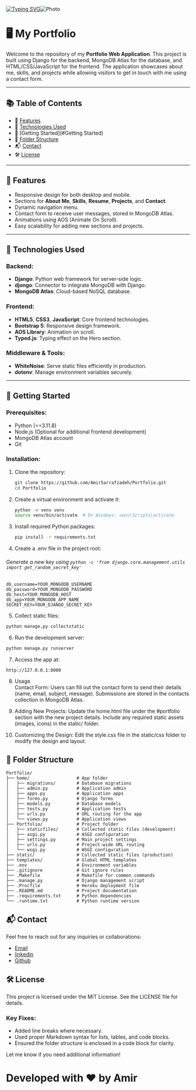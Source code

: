 [![Typing SVG](https://readme-typing-svg.demolab.com?font=Platypi&weight=900&size=24&pause=1000&color=D2691E&background=2FB94200&center=true&vCenter=true&random=false&width=838&height=80&lines=Welcome+to+My+Portfolio+Repository!+%F0%9F%91%8B)](https://git.io/typing-svg)<img src="https://avatars.mds.yandex.net/i?id=0f99f6aad0e457967e4ba476316863a6_l-5145180-images-thumbs&ref=rim&n=13&w=1920&h=1080" alt="Photo">

# 🖥️ My Portfolio 

Welcome to the repository of my **Portfolio Web Application**. This project is built using Django for the backend, 
MongoDB Atlas for the database, and HTML/CSS/JavaScript for the frontend. The application showcases about me, skills, 
and projects while allowing visitors to get in touch with me using a contact form.

---

## 📚 Table of Contents

- 🌟 [Features](#features)
- 🔧 [Technologies Used](#technologies-used)
- 🚀 [Getting Started](#Getting Started)
- 📂 [Folder Structure](#folder-structure)
- 📬 [Contact](#contact)
- 🛠️ [License](#license)

---

## 🌟 Features

- Responsive design for both desktop and mobile.
- Sections for **About Me**, **Skills**, **Resume**, **Projects**, and **Contact**.
- Dynamic navigation menu.
- Contact form to receive user messages, stored in MongoDB Atlas.
- Animations using AOS (Animate On Scroll).
- Easy scalability for adding new sections and projects.

---

## 🔧 Technologies Used

### Backend:
- **Django**: Python web framework for server-side logic.
- **djongo**: Connector to integrate MongoDB with Django.
- **MongoDB Atlas**: Cloud-based NoSQL database.

### Frontend:
- **HTML5**, **CSS3**, **JavaScript**: Core frontend technologies.
- **Bootstrap 5**: Responsive design framework.
- **AOS Library**: Animation on scroll.
- **Typed.js**: Typing effect on the Hero section.

### Middleware & Tools:
- **WhiteNoise**: Serve static files efficiently in production.
- **dotenv**: Manage environment variables securely.

---

## 🚀 Getting Started

### Prerequisites:
- Python (==3.11.8)
- Node.js (Optional for additional frontend development)
- MongoDB Atlas account
- Git

### Installation:

1. Clone the repository:
   ```bash
   git clone https://github.com/AmirSarrafzadeh/Portfolio.git
   cd Portfolio
   ```
2. Create a virtual environment and activate it:

   ```bash
   python -m venv venv
   source venv/bin/activate  # On Windows: venv\Scripts\activate
   ```
3. Install required Python packages:

   ```bash
   pip install -r requirements.txt
   ```
4. Create a .env file in the project root:
###### Generate a new key using `python -c 'from django.core.management.utils import get_random_secret_key'`
```env
db_username=YOUR_MONGODB_USERNAME
db_password=YOUR_MONGODB_PASSWORD
db_host=YOUR_MONGODB_HOST
db_app=YOUR_MONGODB_APP_NAME
SECRET_KEY=YOUR_DJANGO_SECRET_KEY 
```
5. Collect static files:

```bash
python manage.py collectstatic
```
6. Run the development server:

```bash
python manage.py runserver
```

7. Access the app at:
```
http://127.0.0.1:8000
```

8. Usage<br>
Contact Form:
Users can fill out the contact form to send their details (name, email, subject, message). Submissions are stored in the contacts collection in MongoDB Atlas.

9. Adding New Projects:
Update the home.html file under the #portfolio section with the new project details.
Include any required static assets (images, icons) in the static/ folder.


10. Customizing the Design:
Edit the style.css file in the static/css folder to modify the design and layout.

## 📂 Folder Structure
```
Portfolio/
├── home/                  # App folder
│   ├── migrations/        # Database migrations
│   ├── admin.py           # Application admin
│   ├── apps.py            # Application apps
│   ├── forms.py           # Django forms
│   ├── models.py          # Database models
│   ├── tests.py           # Application tests
│   ├── urls.py            # URL routing for the app
│   └── views.py           # Application views
├── Portfolio/             # Project folder
│   ├── staticfiles/       # Collected static files (development)
│   ├── asgi.py            # ASGI configuration
│   ├── settings.py        # Main project settings
│   ├── urls.py            # Project-wide URL routing
│   └── wsgi.py            # WSGI configuration
├── static/                # Collected static files (production)
├── templates/             # Global HTML templates
├── .env                   # Environment variables
├── .gitignore             # Git ignore rules
├── .Makefile              # Makefile for common commands
├── .manage.py             # Django management script
├── .Procfile              # Heroku deployment file
├── .README.md             # Project documentation
├── .requirements.txt      # Python dependencies
└── .runtime.txt           # Python runtime version 
```


## 📬 Contact
Feel free to reach out for any inquiries or collaborations:

- [Email](mailto:amirsarrafzadeh88@gmail.com)
- <a href="https://www.linkedin.com/in/amir-sarrafzadeh/">linkedin</a> 
- <a href="https://github.com/AmirSarrafzadeh/">Github</a>


## 🛠️ License
This project is licensed under the MIT License. See the LICENSE file for details.


### Key Fixes:
- Added line breaks where necessary.
- Used proper Markdown syntax for lists, tables, and code blocks.
- Ensured the folder structure is enclosed in a code block for clarity.

Let me know if you need additional information!

# Developed with ❤️ by Amir